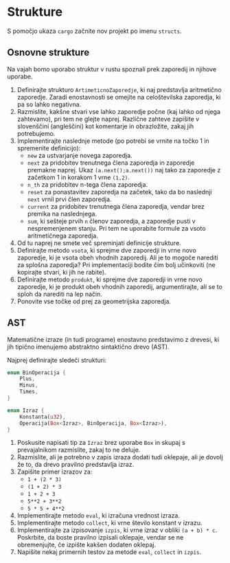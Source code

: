 # Strukture

S pomočjo ukaza `cargo` začnite nov projekt po imenu `structs`.

## Osnovne strukture

Na vajah bomo uporabo struktur v rustu spoznali prek zaporedij in njihove uporabe.

1. Definirajte strukturo `ArtimeticnoZaporedje`, ki naj predstavlja aritmetično zaporedje.
   Zaradi enostavnosti se omejite na celoštevilska zaporedja, ki pa so lahko negativna.
2. Razmislite, kakšne stvari vse lahko zaporedje počne (kaj lahko od njega zahtevamo), pri tem ne glejte naprej.
   Različne zahteve zapišite v slovenščini (angleščini) kot komentarje in obrazložite, zakaj jih potrebujemo.
3. Implementirajte naslednje metode (po potrebi se vrnite na točko 1 in spremenite definicijo):
   - `new` za ustvarjanje novega zaporedja.
   - `next` za pridobitev trenutnega člena zaporedja in zaporedje premakne naprej.
     Ukaz `(a.next();a.next())` naj tako za zaporedje z začetkom 1 in korakom 1 vrne `(1,2)`.
   - `n_th` za pridobitev n-tega člena zaporedja.
   - `reset` za ponastavitev zaporedja na začetek, tako da bo naslednji `next` vrnil prvi člen zaporedja.
   - `current` za pridobitev trenutnega člena zaporedja, vendar brez premika na naslednjega.
   - `sum`, ki sešteje prvih `n` členov zaporedja, a zaporedje pusti v nespremenjenem stanju.
     Pri tem ne uporabite formule za vsoto aritmetičnega zaporedja.
4. Od tu naprej ne smete več spreminjati definicije strukture.
5. Definirajte metodo `vsota`, ki sprejme dve zaporedji in vrne novo zaporedje, ki je vsota obeh vhodnih zaporedij.
   Ali je to mogoče narediti za splošna zaporedja?
   Pri implementaciji bodite čim bolj učinkoviti (ne kopirajte stvari, ki jih ne rabite).
6. Definirajte metodo `produkt`, ki sprejme dve zaporedji in vrne novo zaporedje, ki je produkt obeh vhodnih zaporedij, argumentirajte, ali se to sploh da narediti na lep način.
7. Ponovite vse točke od prej za geometrijska zaporedja.

## AST

Matematične izraze (in tudi programe) enostavno predstavimo z drevesi, ki jih tipično imenujemo abstraktno sintaktično drevo (AST).

Najprej definirajte sledeči strukturi:

```rust
enum BinOperacija {
    Plus,
    Minus,
    Times,
}

enum Izraz {
    Konstanta(u32),
    Operacija(Box<Izraz>, BinOperacija, Box<Izraz>),
}
```

1. Poskusite napisati tip za `Izraz` brez uporabe `Box` in skupaj s prevajalnikom razmislite, zakaj to ne deluje.
2. Razmislite, ali je potrebno v zapis izraza dodati tudi oklepaje, ali je dovolj že to, da drevo pravilno predstavlja izraz.
3. Zapišite primer izrazov za:
   - `1 + (2 * 3)`
   - `(1 + 2) * 3`
   - `1 + 2 + 3`
   - `5**2 + 3**2`
   - `5 * 5 + 4**2`
4. Implementirajte metodo `eval`, ki izračuna vrednost izraza.
5. Implementirajte metodo `collect`, ki vrne število konstant v izrazu.
6. Implementirajte za izpisovanje `izpis`, ki vrne izraz v obliki `(a + b) * c`.
   Poskrbite, da boste pravilno izpisali oklepaje, vendar se ne obremenjujte, če izpište kakšen dodaten oklepaj.
7. Napišite nekaj primernih testov za metode `eval`, `collect` in `izpis`.

<!-- ## Razširitve AST

1. AST dopolnite z unarno opracijo `UnMinus`, ki predstavlja `-x` za nek izraz `x`.
1. Dodajte še binarne operacije
    - `Pow`, ki predstavlja potenciranje.
    - `Mod`, ki predstavlja ostanek pri deljenju.
3. Ternarno operacijo `PowMod`, ki predstavlja `a**b % c`.

## Razširitve zaporedij -->

